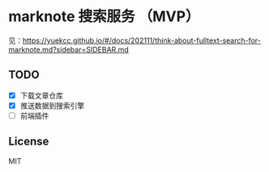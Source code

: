 # marknote 搜索服务 （MVP）

见：https://yuekcc.github.io/#/docs/202111/think-about-fulltext-search-for-marknote.md?sidebar=SIDEBAR.md

## TODO

- [x] 下载文章仓库
- [x] 推送数据到搜索引擎
- [ ] 前端插件 

## License

MIT
